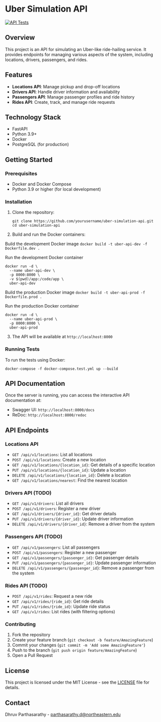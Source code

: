 # Uber Simulation API

[![API Tests](https://github.com/parthasarathydNU/uber-ride-api/actions/workflows/main.yml/badge.svg)](https://github.com/parthasarathydNU/uber-ride-api/actions/workflows/main.yml)

## Overview

This project is an API for simulating an Uber-like ride-hailing service. It provides endpoints for managing various aspects of the system, including locations, drivers, passengers, and rides.

## Features

- **Locations API**: Manage pickup and drop-off locations
- **Drivers API**: Handle driver information and availability
- **Passengers API**: Manage passenger profiles and ride history
- **Rides API**: Create, track, and manage ride requests

## Technology Stack

- FastAPI
- Python 3.9+
- Docker
- PostgreSQL (for production)

## Getting Started

### Prerequisites

- Docker and Docker Compose
- Python 3.9 or higher (for local development)

### Installation

1. Clone the repository:
   ```
   git clone https://github.com/yourusername/uber-simulation-api.git
   cd uber-simulation-api
   ```

2. Build and run the Docker containers:

Build the development Docker image
`docker build -t uber-api-dev -f Dockerfile.dev .`

Run the development Docker container
```shell
docker run -d \
  --name uber-api-dev \
  -p 8000:8000 \
  -v $(pwd)/app:/code/app \
  uber-api-dev
```

Build the production Docker image
`docker build -t uber-api-prod -f Dockerfile.prod .`

Run the production Docker container
```shell
docker run -d \
  --name uber-api-prod \
  -p 8000:8000 \
  uber-api-prod
```

3. The API will be available at `http://localhost:8000`

### Running Tests

To run the tests using Docker:

```
docker-compose -f docker-compose.test.yml up --build
```

## API Documentation

Once the server is running, you can access the interactive API documentation at:

- Swagger UI: `http://localhost:8000/docs`
- ReDoc: `http://localhost:8000/redoc`

## API Endpoints

### Locations API

- `GET /api/v1/locations`: List all locations
- `POST /api/v1/locations`: Create a new location
- `GET /api/v1/locations/{location_id}`: Get details of a specific location
- `PUT /api/v1/locations/{location_id}`: Update a location
- `DELETE /api/v1/locations/{location_id}`: Delete a location
- `GET /api/v1/locations/nearest`: Find the nearest location

### Drivers API (TODO)

- `GET /api/v1/drivers`: List all drivers
- `POST /api/v1/drivers`: Register a new driver
- `GET /api/v1/drivers/{driver_id}`: Get driver details
- `PUT /api/v1/drivers/{driver_id}`: Update driver information
- `DELETE /api/v1/drivers/{driver_id}`: Remove a driver from the system

### Passengers API (TODO)

- `GET /api/v1/passengers`: List all passengers
- `POST /api/v1/passengers`: Register a new passenger
- `GET /api/v1/passengers/{passenger_id}`: Get passenger details
- `PUT /api/v1/passengers/{passenger_id}`: Update passenger information
- `DELETE /api/v1/passengers/{passenger_id}`: Remove a passenger from the system

### Rides API (TODO)

- `POST /api/v1/rides`: Request a new ride
- `GET /api/v1/rides/{ride_id}`: Get ride details
- `PUT /api/v1/rides/{ride_id}`: Update ride status
- `GET /api/v1/rides`: List rides (with filtering options)

### Contributing

1. Fork the repository
2. Create your feature branch (`git checkout -b feature/AmazingFeature`)
3. Commit your changes (`git commit -m 'Add some AmazingFeature'`)
4. Push to the branch (`git push origin feature/AmazingFeature`)
5. Open a Pull Request

## License

This project is licensed under the MIT License - see the [LICENSE](LICENSE) file for details.

## Contact

Dhruv Parthasarathy - parthasarathy.d@northeastern.edu
